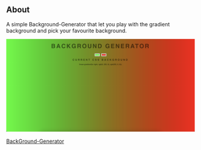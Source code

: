 ## About

A simple Background-Generator that let you play with the gradient background and pick your favourite background.

![Alt text](/image.png 'Optional Title')

[BackGround-Generator](https://huongnguyen1709.github.io/background-generator/)
